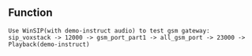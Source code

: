 ## Function

	Use WinSIP(with demo-instruct audio) to test gsm gateway:
	sip_voxstack -> 12000 -> gsm_port_part1 -> all_gsm_port -> 23000 -> Playback(demo-instruct)
